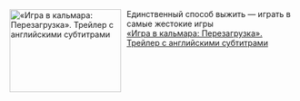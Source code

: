 <!--2025-01-27 08:00:21-->
<div class="yb">
  <div class="rss smaller1 kino_kino"><a href="https://www.kino-teatr.ru/video/45703/" title="«Игра в кальмара: Перезагрузка». Трейлер с английскими субтитрами"><img src="https://www.kino-teatr.ru/video/3/0/45703/poster.jpg" width="196" height="147" align="left" hspace="5" style="margin: 0px 10px 0px 5px" alt="«Игра в кальмара: Перезагрузка». Трейлер с английскими субтитрами"/></a>Единственный способ выжить — играть в самые жестокие игры <br><a class="light" href="https://www.kino-teatr.ru/video/45703/">«Игра в кальмара: Перезагрузка». Трейлер с английскими субтитрами</a></div>
</div>
